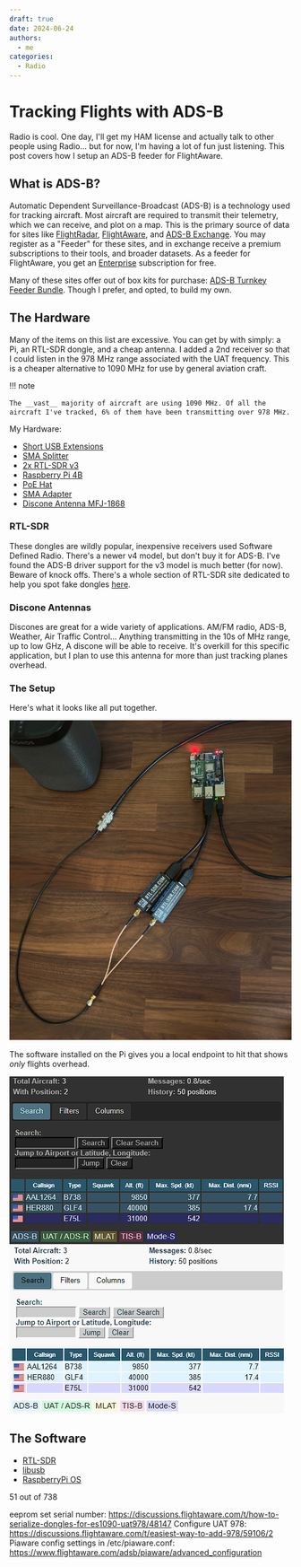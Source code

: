 ```yaml
---
draft: true
date: 2024-06-24
authors:
  - me
categories:
  - Radio
---
```


# Tracking Flights with ADS-B
Radio is cool. One day, I'll get my HAM license and actually talk to other people using Radio... but for now, I'm having a lot of fun just listening. This post covers how I setup an ADS-B feeder for FlightAware.

## What is ADS-B?
Automatic Dependent Surveillance-Broadcast (ADS-B) is a technology used for tracking aircraft. Most aircraft are required to transmit their telemetry, which we can receive, and plot on a map. This is the primary source of data for sites like [FlightRadar](https://www.flightradar24.com/), [FlightAware](https://www.flightaware.com/live/map), and [ADS-B Exchange](https://globe.adsbexchange.com/). You may register as a "Feeder" for these sites, and in exchange receive a premium subscriptions to their tools, and broader datasets. As a feeder for FlightAware, you get an [Enterprise](https://www.flightaware.com/commercial/premium/#subscriptions) subscription for free.  

Many of these sites offer out of box kits for purchase: [ADS-B Turnkey Feeder Bundle](https://store.adsbexchange.com/collections/frontpage/products/deluxe-dual-sdr-feeder-kit). Though I prefer, and opted, to build my own.

## The Hardware
Many of the items on this list are excessive. You can get by with simply: a Pi, an RTL-SDR dongle, and a cheap antenna. I added a 2nd receiver so that I could listen in the 978 MHz range associated with the UAT frequency. This is a cheaper alternative to 1090 MHz for use by general aviation craft. 

!!! note

    The __vast__ majority of aircraft are using 1090 MHz. Of all the aircraft I've tracked, 6% of them have been transmitting over 978 MHz.

My Hardware:

 - [Short USB Extensions](https://a.co/d/04jZBreV)
 - [SMA Splitter](https://a.co/d/0cGnkEcm)
 - [2x RTL-SDR v3](https://a.co/d/0d5nYy7S)
 - [Raspberry Pi 4B](https://www.microcenter.com/product/637834/raspberry-pi-4-model-b-4gb-ddr4)
 - [PoE Hat](https://a.co/d/0flXcGep)
 - [SMA Adapter](https://www.dxengineering.com/parts/cma-hm-05jsj)
 - [Discone Antenna MFJ-1868](https://www.dxengineering.com/parts/mfj-1866)

### RTL-SDR
These dongles are wildly popular, inexpensive receivers used Software Defined Radio. There's a newer v4 model, but don't buy it for ADS-B. I've found the ADS-B driver support for the v3 model is much better (for now). Beware of knock offs. There's a whole section of RTL-SDR site dedicated to help you spot fake dongles [here](https://www.rtl-sdr.com/buy-rtl-sdr-dvb-t-dongles/).

### Discone Antennas
Discones are great for a wide variety of applications. AM/FM radio, ADS-B, Weather, Air Traffic Control... Anything transmitting in the 10s of MHz range, up to low GHz, A discone will be able to receive. It's overkill for this specific application, but I plan to use this antenna for more than just tracking planes overhead.

### The Setup
Here's what it looks like all put together.

![The Setup](../../assets/posts/tracking-flights-overhead/the-setup.png)

The software installed on the Pi gives you a local endpoint to hit that shows _only_ flights overhead.

![flights-overhead](../../assets/posts/tracking-flights-overhead/flights-overhead-dark.png#only-dark)
![flights-overhead](../../assets/posts/tracking-flights-overhead/flights-overhead-light.png#only-light)

## The Software

 - [RTL-SDR](https://github.com/osmocom/rtl-sdr)
 - [libusb](https://libusb.info/)
 - [RaspberryPi OS](https://www.raspberrypi.com/software/)






51 out of 738


  
    
      

eeprom set serial number: https://discussions.flightaware.com/t/how-to-serialize-dongles-for-es1090-uat978/48147
Configure UAT 978: https://discussions.flightaware.com/t/easiest-way-to-add-978/59106/2
Piaware config settings in /etc/piaware.conf: https://www.flightaware.com/adsb/piaware/advanced_configuration



[^1]: In the US, aircraft may transmit in 